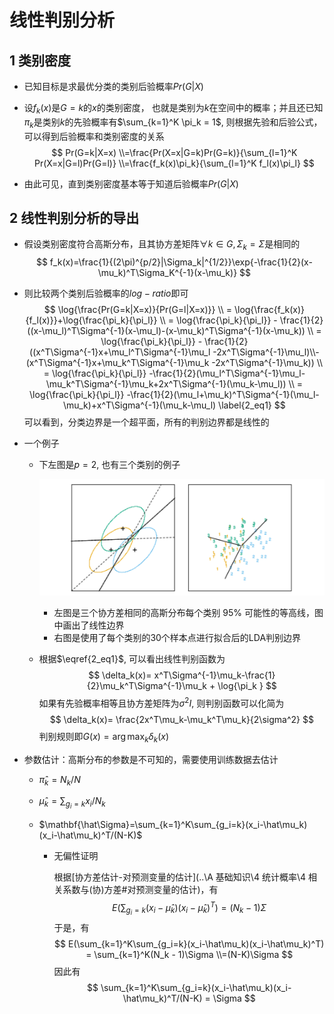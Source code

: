 # 线性判别分析

## 1 类别密度

* 已知目标是求最优分类的类别后验概率$Pr(G|X)$

* 设$f_k(x)$是$G=k$的$x$的类别密度， 也就是类别为$k$在空间中的概率；并且还已知$\pi_k$是类别$k$的先验概率有$\sum_{k=1}^K \pi_k = 1$, 则根据先验和后验公式，可以得到后验概率和类别密度的关系
  $$
  Pr(G=k|X=x)
  \\=\frac{Pr(X=x|G=k)Pr(G=k)}{\sum_{l=1}^K Pr(X=x|G=l)Pr(G=l)}
  \\=\frac{f_k(x)\pi_k}{\sum_{l=1}^K f_l(x)\pi_l}
  $$

* 由此可见，直到类别密度基本等于知道后验概率$Pr(G|X)$

## 2 线性判别分析的导出

* 假设类别密度符合高斯分布，且其协方差矩阵$\forall k \in G, \Sigma_k=\Sigma$是相同的
  $$
  f_k(x)=\frac{1}{(2\pi)^{p/2}|\Sigma_k|^{1/2}}\exp{-\frac{1}{2}(x-\mu_k)^T\Sigma_K^{-1}(x-\mu_k)}
  $$

* 则比较两个类别后验概率的$log-ratio$即可
  $$
  \log{\frac{Pr(G=k|X=x)}{Pr(G=l|X=x)}}
  \\ = \log{\frac{f_k(x)}{f_l(x)}}+\log{\frac{\pi_k}{\pi_l}}
  \\ = \log{\frac{\pi_k}{\pi_l}} - \frac{1}{2}((x-\mu_l)^T\Sigma^{-1}(x-\mu_l)-(x-\mu_k)^T\Sigma^{-1}(x-\mu_k))
  \\ = \log{\frac{\pi_k}{\pi_l}} - \frac{1}{2}((x^T\Sigma^{-1}x+\mu_l^T\Sigma^{-1}\mu_l -2x^T\Sigma^{-1}\mu_l)\\-(x^T\Sigma^{-1}x+\mu_k^T\Sigma^{-1}\mu_k -2x^T\Sigma^{-1}\mu_k))
  \\ = \log{\frac{\pi_k}{\pi_l}} -\frac{1}{2}(\mu_l^T\Sigma^{-1}\mu_l-\mu_k^T\Sigma^{-1}\mu_k+2x^T\Sigma^{-1}(\mu_k-\mu_l))
  \\ = \log{\frac{\pi_k}{\pi_l}} -\frac{1}{2}(\mu_l+\mu_k)^T\Sigma^{-1}(\mu_l-\mu_k)+x^T\Sigma^{-1}(\mu_k-\mu_l) \label{2_eq1}
  $$
  可以看到，分类边界是一个超平面，所有的判别边界都是线性的


* 一个例子

  * 下左图是$p=2$, 也有三个类别的例子

    ![1620383178692](assets/1620383178692.png)

    * 左图是三个协方差相同的高斯分布每个类别 95% 可能性的等高线，图中画出了线性边界
    * 右图是使用了每个类别的30个样本点进行拟合后的LDA判别边界

  * 根据$\eqref{2_eq1}$, 可以看出线性判别函数为
    $$
    \delta_k(x)= x^T\Sigma^{-1}\mu_k-\frac{1}{2}\mu_k^T\Sigma^{-1}\mu_k + \log{\pi_k }
    $$
    如果有先验概率相等且协方差矩阵为$\sigma^2 I$, 则判别函数可以化简为
    $$
    \delta_k(x)= \frac{2x^T\mu_k-\mu_k^T\mu_k}{2\sigma^2}
    $$
    判别规则即$G(x)=\arg\max_{k}\delta_k(x)$

* 参数估计：高斯分布的参数是不可知的，需要使用训练数据去估计

  * $\hat\pi_k = N_k/N$

  * $\hat \mu_k=\sum_{g_i=k}x_i/N_k​$

  * $\mathbf{\hat\Sigma}=\sum_{k=1}^K\sum_{g_i=k}(x_i-\hat\mu_k)(x_i-\hat\mu_k)^T/(N-K)​$

    * 无偏性证明

      根据[协方差估计-对预测变量的估计](..\A 基础知识\4 统计概率\4 相关系数与(协)方差#对预测变量的估计)，有
      $$
      E(\sum_{g_i=k}(x_i-\hat\mu_k)(x_i-\hat\mu_k)^T) = (N_k - 1)\Sigma
      $$
      于是，有
      $$
      E(\sum_{k=1}^K\sum_{g_i=k}(x_i-\hat\mu_k)(x_i-\hat\mu_k)^T) = \sum_{k=1}^K(N_k - 1)\Sigma 
      \\=(N-K)\Sigma
      $$
      因此有
      $$
      \sum_{k=1}^K\sum_{g_i=k}(x_i-\hat\mu_k)(x_i-\hat\mu_k)^T/(N-K) = \Sigma
      $$

  